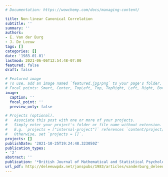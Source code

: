 ```yaml
---
# Documentation: https://wowchemy.com/docs/managing-content/

title: Non-linear Canonical Correlation
subtitle: ''
summary: ''
authors:
- E. Van der Burg
- J. De Leeuw
tags: []
categories: []
date: '1983-01-01'
lastmod: 2021-06-06T12:54:48-07:00
featured: false
draft: false

# Featured image
# To use, add an image named `featured.jpg/png` to your page's folder.
# Focal points: Smart, Center, TopLeft, Top, TopRight, Left, Right, BottomLeft, Bottom, BottomRight.
image:
  caption: ''
  focal_point: ''
  preview_only: false

# Projects (optional).
#   Associate this post with one or more of your projects.
#   Simply enter your project's folder or file name without extension.
#   E.g. `projects = ["internal-project"]` references `content/project/deep-learning/index.md`.
#   Otherwise, set `projects = []`.
projects: []
publishDate: '2021-10-25T19:24:48.323050Z'
publication_types:
- '2'
abstract: ''
publication: '*British Journal of Mathematical and Statistical Psychology*'
url_pdf: http://deleeuwpdx.net/janspubs/1983/articles/vanderburg_deleeuw_A_83.pdf
---
```

